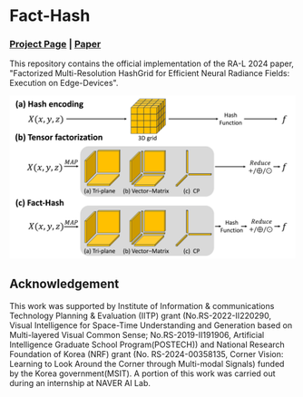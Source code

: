 # Fact-Hash
### [Project Page](https://facthash.github.io/) | [Paper](https://facthash.github.io/)
This repository contains the official implementation of the RA-L 2024 paper, 
"Factorized Multi-Resolution HashGrid for Efficient Neural Radiance Fields: Execution on Edge-Devices".

<img alt="teaser" src="assets/teaser.png">


## Acknowledgement
This work was supported by Institute of Information \& communications Technology Planning \& Evaluation (IITP) grant (No.RS-2022-II220290, Visual Intelligence for Space-Time Understanding and Generation based on Multi-layered Visual Common Sense; No.RS-2019-II191906, Artificial Intelligence Graduate School Program(POSTECH)) and National Research Foundation of Korea (NRF) grant (No. RS-2024-00358135, Corner Vision: Learning to Look Around the Corner through Multi-modal Signals) funded by the Korea government(MSIT). A portion of this work was carried out during an internship at NAVER AI Lab.
